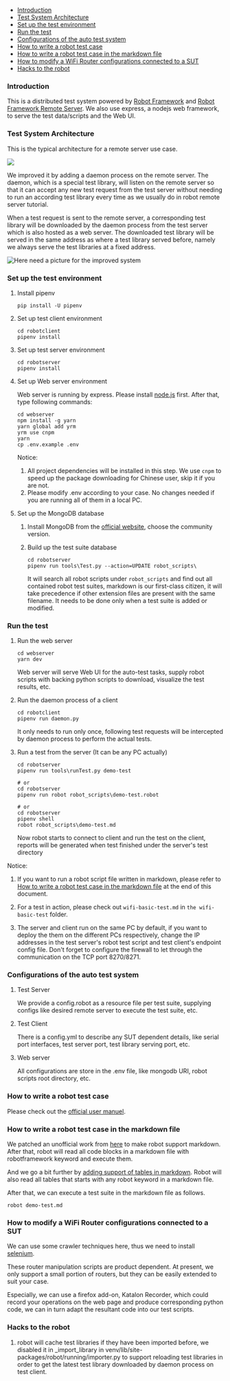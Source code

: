 - [Introduction](#introduction)
- [Test System Architecture](#test-system-architecture)
- [Set up the test environment](#set-up-the-test-environment)
- [Run the test](#run-the-test)
- [Configurations of the auto test system](#configurations-of-the-auto-test-system)
- [How to write a robot test case](#how-to-write-a-robot-test-case)
- [How to write a robot test case in the markdown file](#how-to-write-a-robot-test-case-in-the-markdown-file)
- [How to modify a WiFi Router configurations connected to a SUT](#how-to-modify-a-wifi-router-configurations-connected-to-a-sut)
- [Hacks to the robot](#hacks-to-the-robot)

### Introduction
This is a distributed test system powered by [Robot Framework](https://github.com/robotframework/robotframework) and [Robot Framework Remote Server](https://github.com/robotframework/PythonRemoteServer).
We also use express, a nodejs web framework, to serve the test data/scripts and the Web UI.

### Test System Architecture
This is the typical architecture for a remote server use case.

![](https://i.loli.net/2018/11/28/5bfe0be78657f.jpg)

We improved it by adding a daemon process on the remote server. The daemon, which is a special test library, will listen on the remote server so that it can accept any new test request from the test server without needing to run an according test library every time as we usually do in robot remote server tutorial.

When a test request is sent to the remote server, a corresponding test library will be downloaded by the daemon process from the test server which is also hosted as a web server. The downloaded test library will be served in the same address as where a test library served before, namely we always serve the test libraries at a fixed address.

![Here need a picture for the improved system]()

### Set up the test environment

1. Install pipenv
   ```dos
   pip install -U pipenv
   ```

2. Set up test client environment
   ```dos
   cd robotclient
   pipenv install
   ```

3. Set up test server environment
   ```dos
   cd robotserver
   pipenv install
   ```

4. Set up Web server environment

   Web server is running by express. Please install [node.js](https://nodejs.org/en/) first. After that, type following commands:
   ```dos
   cd webserver
   npm install -g yarn
   yarn global add yrm
   yrm use cnpm
   yarn
   cp .env.example .env
   ```
   Notice:
   1. All project dependencies will be installed in this step. We use `cnpm` to speed up the package downloading for Chinese user, skip it if you are not.
   2. Please modify .env according to your case. No changes needed if you are running all of them in a local PC.

5. Set up the MongoDB database

   1. Install MongoDB from the [official website](https://www.mongodb.com/), choose the community version.

   2. Build up the test suite database
      ```dos
      cd robotserver
      pipenv run tools\Test.py --action=UPDATE robot_scripts\
      ```
      It will search all robot scripts under `robot_scripts` and find out all contained robot test suites, markdown is our first-class citizen, it will take precedence if other extension files are present with the same filename.
      It needs to be done only when a test suite is added or modified.

### Run the test
1. Run the web server
   ```dos
   cd webserver
   yarn dev
   ```
   Web server will serve Web UI for the auto-test tasks, supply robot scripts with backing python scripts to download, visualize the test results, etc.

2. Run the daemon process of a client
   ```dos
   cd robotclient
   pipenv run daemon.py
   ```
   It only needs to run only once, following test requests will be intercepted by daemon process to perform the actual tests.

3. Run a test from the server (It can be any PC actually)

   ```dos
   cd robotserver
   pipenv run tools\runTest.py demo-test
   
   # or
   cd robotserver
   pipenv run robot robot_scripts\demo-test.robot

   # or
   cd robotserver
   pipenv shell
   robot robot_scripts\demo-test.md
   ```

   Now robot starts to connect to client and run the test on the client, reports will be generated when test finished under the server's test directory

Notice:
1. If you want to run a robot script file written in markdown, please refer to [How to write a robot test case in the markdown file](#how-to-write-a-robot-test-case-in-the-markdown-file) at the end of this document.

2. For a test in action, please check out `wifi-basic-test.md` in `the wifi-basic-test` folder.

3. The server and client run on the same PC by default, if you want to deploy the them on the different PCs respectively, change the IP addresses in the test server's robot test script and test client's endpoint config file. Don't forget to configure the firewall to let through the communication on the TCP port 8270/8271.

### Configurations of the auto test system
1. Test Server

   We provide a config.robot as a resource file per test suite, supplying configs like desired remote server to execute the test suite, etc.

2. Test Client

   There is a config.yml to describe any SUT dependent details, like serial port interfaces, test server port, test library serving port, etc.

3. Web server

   All configurations are store in the .env file, like mongodb URI, robot scripts root directory, etc.

### How to write a robot test case
Please check out the [official user manuel](http://robotframework.org/robotframework/latest/RobotFrameworkUserGuide.html).

### How to write a robot test case in the markdown file
We patched an unofficial work from [here](https://gist.github.com/Tset-Noitamotua/75d15a2beb9ab6f1931d3871172ebbbf) to make robot support markdown.
After that, robot will read all code blocks in a markdown file with robotframework keyword and execute them. 

And we go a bit further by [adding support of tables in markdown](https://gist.github.com/pansila/8d4f2869ccae891326959c947571ea67). Robot will also read all tables that starts with any robot keyword in a markdown file.

After that, we can execute a test suite in the markdown file as follows.
```dos
robot demo-test.md
```

### How to modify a WiFi Router configurations connected to a SUT
We can use some crawler techniques here, thus we need to install [selenium](http://docs.seleniumhq.org/).

These router manipulation scripts are product dependent. At present, we only support a small portion of routers, but they can be easily extended to suit your case.

Especially, we can use a firefox add-on, Katalon Recorder, which could record your operations on the web page and produce corresponding python code, we can in turn adapt the resultant code into our test scripts.

### Hacks to the robot
1. robot will cache test libraries if they have been imported before, we disabled it in _import_library in venv/lib/site-packages/robot/running/importer.py to support reloading test libraries in order to get the latest test library downloaded by daemon process on test client.
